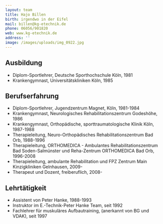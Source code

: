 ```yaml
---
layout: team
title: Hajo Billen
birth: irgendwo in der Eifel
mail: billen@kg-etechnik.de
phone: 06056/901820
web: www.kg-etechnik.de
address: ''
image: /images/uploads/img_0922.jpg
---
```

## Ausbildung

* Diplom-Sportlehrer, Deutsche Sporthochschule Köln, 1981
* Krankengymnast, Universitätskliniken Köln, 1985


## Berufserfahrung

* Diplom-Sportlehrer, Jugendzentrum Magnet, Köln, 1981-1984
* Krankengymnast, Neurologisches Rehabilitationszentrum Godeshöhe, 1986
* Krankengymnast, Orthopädische, sporttraumatologische Klinik Köln, 1987-1988
* Therapieleitung, Neuro-Orthopädisches Rehabilitationszentrum Bad Orb, 1988-1996
* Therapieleitung, ORTHOMEDICA - Ambulantes Rehabilitationszentrum Bad Soden-Salmünster und Reha-Zentrum ORTHOMEDICA Bad Orb, 1996-2008
* Therapieleitung, ambulante Rehabilitation und FPZ Zentrum Main Kinzigkliniken Gelnhausen, 2009-
* Therapeut und Dozent, freiberuflich, 2008-

## Lehrtätigkeit

* Assistent von Peter Hanke, 1988-1993
* Instruktor im E.-Technik-Peter Hanke Team, seit 1992
* Fachlehrer für muskuläres Aufbautraining, (anerkannt von BG und VDAK), seit 1997
